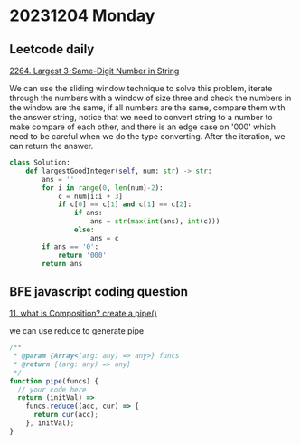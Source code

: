 # 20231204 Monday

## Leetcode daily

[2264. Largest 3-Same-Digit Number in String](https://leetcode.com/problems/largest-3-same-digit-number-in-string/description/?envType=daily-question&envId=2023-12-04)

We can use the sliding window technique to solve this problem, iterate through the numbers with a window of size three and check the numbers in the window are the same, if all numbers are the same, compare them with the answer string, notice that we need to convert string to a number to make compare of each other, and there is an edge case on '000' which need to be careful when we do the type converting. After the iteration, we can return the answer.

```py
class Solution:
    def largestGoodInteger(self, num: str) -> str:
        ans = ''
        for i in range(0, len(num)-2):
            c = num[i:i + 3]
            if c[0] == c[1] and c[1] == c[2]:
                if ans:
                    ans = str(max(int(ans), int(c)))
                else:
                    ans = c
        if ans == '0':
            return '000'
        return ans
```

## BFE javascript coding question

[11. what is Composition? create a pipe()](https://bigfrontend.dev/problem/what-is-composition-create-a-pipe)

we can use reduce to generate pipe

```js
/**
 * @param {Array<(arg: any) => any>} funcs
 * @return {(arg: any) => any}
 */
function pipe(funcs) {
  // your code here
  return (initVal) =>
    funcs.reduce((acc, cur) => {
      return cur(acc);
    }, initVal);
}
```
